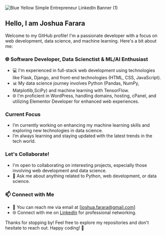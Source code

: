 

![Blue Yellow Simple Entrepreneur LinkedIn Banner  (1)](https://github.com/JoshuaFarara/JoshuaFarara/assets/109557415/063b887d-b417-403b-8e99-a50d19344237)

## Hello, I am Joshua Farara 

Welcome to my GitHub profile! I'm a passionate developer with a focus on web development, data science, and machine learning. Here's a bit about me:

### 🌐 Software Developer, Data Scienctist & ML/AI Enthusiast

- 💻 I'm experienced in full-stack web development using technologies like Flask, Django, and front-end technologies (HTML, CSS, JavaScript).
- 📊 My data science journey involves Python (Pandas, NumPy, Matplotlib,SciPy) and machine learning with TensorFlow.
- 🌐 I'm proficient in WordPress, handling domains, hosting, cPanel, and utilizing Elementor Developer for enhanced web experiences.

### Current Focus

-  I’m currently working on enhancing my machine learning skills and exploring new technologies in data science.
-  I’m always learning and staying updated with the latest trends in the tech world.

### Let's Collaborate!

-  I'm open to collaborating on interesting projects, especially those involving web development and data science.
- 💬 Ask me about anything related to Python, web development, or data science.

### 📫 Connect with Me

- 📧 You can reach me via email at [joshua.farara@gmail.com]
- 🌐 Connect with me on [LinkedIn](https://www.linkedin.com/in/joshuafarara/) for professional networking.

<!--### ⚡ Fun Fact
- ⚡ Fun Fact: [Insert an interesting tidbit about yourself] -->

Thanks for stopping by! Feel free to explore my repositories and don't hesitate to reach out. Happy coding! 🚀
